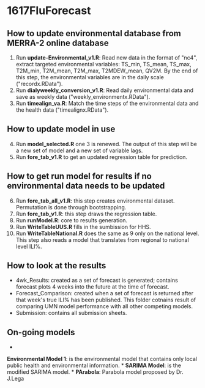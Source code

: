 # 1617FluForecast
## How to update environmental database from MERRA-2 online database
1. Run **update-Environmental_v1.R**: Read new data in the format of "nc4", extract targeted environmental variables: TS_min, TS_mean, TS_max, T2M_min, T2M_mean, T2M_max, T2MDEW_mean, QV2M. By the end of this step, the environmental variables are in the daily scale ("recordx.RData").
2. Run **dialyweekly_conversion_v1.R**: Read daily environmental data and save as weekly data ("weekly_environmentx.RData").
3. Run **timealign_va.R**: Match the time steps of the environmental data and the health data ("timealignx.RData").

## How to update model in use
4. Run **model_selected.R** one 3 is renewed. The output of this step will be a new set of model and a new set of variable lags.
5. Run **fore_tab_v1.R** to get an updated regression table for prediction.

## How to get run model for results if no environmental data needs to be updated
6. Run **fore_tab_all_v1.R**: this step creates environmental dataset. Permutation is done through bootstrapping.
7. Run **fore_tab_v1.R**: this step draws the regression table.
8. Run **runModel.R**: core to results generation.
9. Run **WriteTableUUS.R** fills in the sumbission for HHS.
10. Run **WriteTableNational.R** does the same as 9 only on the national level. This step also reads a model that translates from regional to national level ILI\%.

## How to look at the results
* 4wk_Results: created as a set of forecast is generated; contains forecast plots 4 weeks into the future at the time of forecast.
* Forecast_Comparison: created when a set of forecast is returned after that week's true ILI\% has been published. This folder cotnains result of comparing UMN model performance with all other competing models. 
* Submission: contains all submission sheets.

## On-going models
*
**Environmental Model 1**: is the environmental model that contains only local public health and environmental information.
*
**SARIMA Model**: is the modified SARIMA model.
*
**PArabola**: Parabola model proposed by Dr. J.Lega
